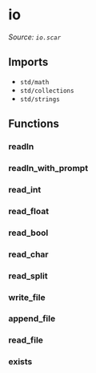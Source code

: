 # io

*Source: `io.scar`*

## Imports

- `std/math`
- `std/collections`
- `std/strings`

## Functions

### readln

### readln_with_prompt

### read_int

### read_float

### read_bool

### read_char

### read_split

### write_file

### append_file

### read_file

### exists

